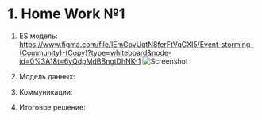 # 1. Home Work №1

1. ES модель:
https://www.figma.com/file/lEmGovUqtN8ferFtVqCXI5/Event-storming-(Community)-(Copy)?type=whiteboard&node-id=0%3A1&t=6yQdpMdBBngtDhNK-1
![Screenshot](images/eventStorming.jpg)
2. Модель данных:

3. Коммуникации:

4. Итоговое решение:

